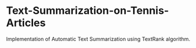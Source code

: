 # Text-Summarization-on-Tennis-Articles
Implementation of Automatic Text Summarization using TextRank algorithm.
